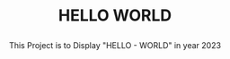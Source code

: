 # <p align="center">HELLO WORLD</p>

<p align="center">This Project is to Display "HELLO - WORLD" in year 2023</p>
